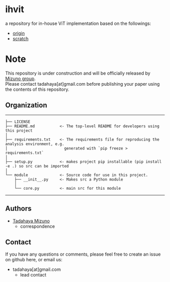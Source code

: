 # ihvit
a repository for in-house ViT implementation based on the followings:  
- [origin](https://github.com/google-research/vision_transformer)  
- [scratch](https://github.com/tintn/vision-transformer-from-scratch/tree/main)  

# Note
This repository is under construction and will be officially released by [Mizuno group](https://github.com/mizuno-group).  
Please contact tadahaya[at]gmail.com before publishing your paper using the contents of this repository.  

## Organization
------------  

    ├── LICENSE  
    ├── README.md           <- The top-level README for developers using this project  
    │
    ├── requirements.txt    <- The requirements file for reproducing the analysis environment, e.g.
    │                         generated with `pip freeze > requirements.txt`
    │
    ├── setup.py            <- makes project pip installable (pip install -e .) so src can be imported
    │
    └── module              <- Source code for use in this project.
        ├── __init__.py     <- Makes src a Python module
        │
        └── core.py         <- main src for this module

------------

## Authors
- [Tadahaya Mizuno](https://github.com/tadahayamiz)  
    - correspondence  

## Contact
If you have any questions or comments, please feel free to create an issue on github here, or email us:  
- tadahaya[at]gmail.com  
    - lead contact  